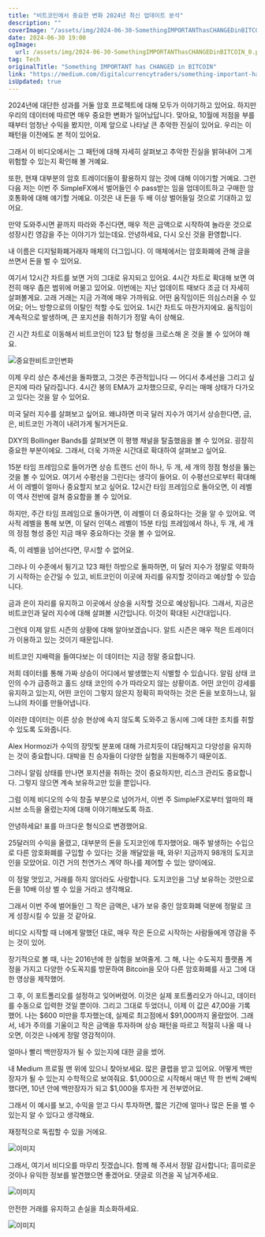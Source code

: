 ```yaml
---
title: "비트코인에서 중요한 변화 2024년 최신 업데이트 분석"
description: ""
coverImage: "/assets/img/2024-06-30-SomethingIMPORTANThasCHANGEDinBITCOIN_0.png"
date: 2024-06-30 19:00
ogImage:
  url: /assets/img/2024-06-30-SomethingIMPORTANThasCHANGEDinBITCOIN_0.png
tag: Tech
originalTitle: "Something IMPORTANT has CHANGED in BITCOIN"
link: "https://medium.com/digitalcurrencytraders/something-important-has-changed-in-bitcoin-2b7f28448a16"
isUpdated: true
---
```


2024년에 대단한 성과를 거둘 암호 프로젝트에 대해 모두가 이야기하고 있어요. 하지만 우리의 데이터에 따르면 매우 중요한 변화가 일어났답니다. 맞아요, 10월에 저점을 부를 때부터 엄청난 수익을 봤지만, 이제 앞으로 나타날 큰 추악한 진실이 있어요. 우리는 이 패턴을 이전에도 본 적이 있어요.

그래서 이 비디오에서는 그 패턴에 대해 자세히 살펴보고 추악한 진실을 밝혀내어 그게 위험할 수 있는지 확인해 볼 거예요.

또한, 현재 대부분의 암호 트레이더들이 활용하지 않는 것에 대해 이야기할 거예요. 그런 다음 저는 이번 주 SimpleFX에서 벌어들인 수 pass받는 임을 업데이트하고 구매한 암호통화에 대해 얘기할 거예요. 이것은 내 돈을 두 배 이상 벌어들일 것으로 기대하고 있어요.

만약 도와주시면 끝까지 따라와 주신다면, 매우 적은 금액으로 시작하여 놀라운 것으로 성장시킨 영감을 주는 이야기가 있는데요. 안녕하세요, 다시 오신 것을 환영합니다.

<div class="content-ad"></div>

내 이름은 디지털화폐거래자 매체의 더그입니다. 이 매체에서는 암호화폐에 관해 글을 쓰면서 돈을 벌 수 있어요.

여기서 12시간 차트를 보면 거의 그대로 유지되고 있어요. 4시간 차트로 확대해 보면 여전히 매우 좁은 범위에 머물고 있어요. 이번에는 지난 업데이트 때보다 조금 더 자세히 살펴볼게요. 고래 거래는 지금 가격에 매우 가까워요. 어떤 움직임이든 의심스러울 수 있어요; 어느 방향으로의 이탈인 척할 수도 있어요. 1시간 차트도 마찬가지에요. 움직임이 계속적으로 발생하며, 큰 포지션을 취하기가 정말 속이 상해요.

긴 시간 차트로 이동해서 비트코인이 123 탑 형성을 크로스해 온 것을 볼 수 있어야 해요.

![중요한비트코인변화](/assets/img/2024-06-30-SomethingIMPORTANThasCHANGEDinBITCOIN_0.png)

<div class="content-ad"></div>

이제 우리 상슨 추세선을 돌파했고, 그것은 주관적입니다 — 어디서 추세선을 그리고 싶은지에 따라 달라집니다. 4시간 봉의 EMA가 교차했으므로, 우리는 매매 상태가 다가오고 있다는 것을 알 수 있어요.

미국 달러 지수를 살펴보고 싶어요. 왜냐하면 미국 달러 지수가 여기서 상승한다면, 금, 은, 비트코인 가격이 내려가게 될거거든요.

DXY의 Bollinger Bands를 살펴보면 이 평행 채널을 탈출했음을 볼 수 있어요. 굉장히 중요한 부분이에요. 그래서, 더욱 가까운 시간대로 확대하여 살펴보고 싶어요.

<div class="content-ad"></div>

15분 타임 프레임으로 들어가면 상승 트렌드 선이 하나, 두 개, 세 개의 정점 형성을 뚫는 것을 볼 수 있어요. 여기서 수평선을 그린다는 생각이 들어요. 이 수평선으로부터 확대해서 이 레벨이 얼마나 중요할지 보고 싶어요. 12시간 타임 프레임으로 돌아오면, 이 레벨이 역사 전반에 걸쳐 중요함을 볼 수 있어요.

하지만, 주간 타임 프레임으로 돌아가면, 이 레벨이 더 중요하다는 것을 알 수 있어요. 역사적 레벨을 통해 보면, 이 달러 인덱스 레벨이 15분 타임 프레임에서 하나, 두 개, 세 개의 정점 형성 중인 지금 매우 중요하다는 것을 볼 수 있어요.

즉, 이 레벨을 넘어선다면, 무시할 수 없어요.

<div class="content-ad"></div>

그러나 이 수준에서 튕기고 123 패턴 하방으로 돌파하면, 미 달러 지수가 정말로 약화하기 시작하는 순간일 수 있고, 비트코인이 이곳에 자리를 유지할 것이라고 예상할 수 있습니다.

금과 은이 자리를 유지하고 이곳에서 상승을 시작할 것으로 예상됩니다. 그래서, 지금은 비트코인과 달러 지수에 대해 살펴볼 시간입니다. 이것이 확대된 시간대입니다.

그런데 이제 알트 시즌의 상황에 대해 알아보겠습니다. 알트 시즌은 매우 적은 트레이더가 이용하고 있는 것이기 때문입니다.

비트코인 지배력을 들여다보는 이 데이터는 지금 정말 중요합니다.

<div class="content-ad"></div>

저희 데이터를 통해 가짜 상승이 어디에서 발생했는지 식별할 수 있습니다. 알림 상태 코인의 수가 급증하고 홀드 상태 코인의 수가 따라오지 않는 상황이죠. 어떤 코인이 강세를 유지하고 있는지, 어떤 코인이 그렇지 않은지 정확히 파악하는 것은 돈을 보호하느냐, 잃느냐의 차이를 만들어냅니다.

이러한 데이터는 이른 상승 현상에 속지 않도록 도와주고 동시에 그에 대한 조치를 취할 수 있도록 도와줍니다.

Alex Hormozi가 수익의 장밋빛 분포에 대해 가르치듯이 대담해지고 다양성을 유지하는 것이 중요합니다. 대박을 친 승자들이 다양한 실험을 지원해주기 때문이죠.

그러니 알림 상태를 만나면 포지션을 취하는 것이 중요하지만, 리스크 관리도 중요합니다. 그렇지 않으면 계속 보유하고만 있을 뿐입니다.

그럼 이제 비디오의 수익 창출 부분으로 넘어가서, 이번 주 SimpleFX로부터 얼마의 패시브 소득을 올렸는지에 대해 이야기해보도록 하죠.

<div class="content-ad"></div>

안녕하세요! 표를 마크다운 형식으로 변경했어요.

25달러의 수익을 올렸고, 대부분의 돈을 도지코인에 투자했어요. 매주 발생하는 수입으로 다른 암호화폐를 구입할 수 있다는 것을 깨달았을 때, 와우! 지금까지 98개의 도지코인을 모았어요. 이건 거의 천연가스 계약 하나를 제어할 수 있는 양이에요.

이 정말 멋있고, 거래를 하지 않더라도 사랑합니다. 도지코인을 그냥 보유하는 것만으로 돈을 10배 이상 벌 수 있을 거라고 생각해요.

그래서 이번 주에 벌어들인 그 작은 금액은, 내가 보유 중인 암호화폐 덕분에 정말로 크게 성장시킬 수 있을 것 같아요.

<div class="content-ad"></div>

비디오 시작할 때 너에게 말했던 대로, 매우 작은 돈으로 시작하는 사람들에게 영감을 주는 것이 있어.

장기적으로 볼 때, 나는 2016년에 한 실험을 보여줄게. 그 해, 나는 수도꼭지 플랫폼 계정을 가지고 다양한 수도꼭지를 방문하여 Bitcoin을 모아 다른 암호화폐를 사고 그에 대한 영상을 제작했어.

그 후, 이 포트폴리오를 설정하고 잊어버렸어. 이것은 실제 포트폴리오가 아니고, 데이터를 수동으로 입력한 것일 뿐이야. 그리고 그대로 두었더니, 이제 이 값은 47,00을 기록했어. 나는 $600 미만을 투자했는데, 실제로 최고점에서 $91,000까지 올랐었어. 그래서, 네가 주의를 기울이고 작은 금액을 투자하며 상승 패턴을 따르고 적절히 나올 때 나오면, 이것은 나에게 정말 영감적이야.

얼마나 빨리 백만장자가 될 수 있는지에 대한 글을 썼어.

<div class="content-ad"></div>

내 Medium 프로필 맨 위에 있으니 찾아보세요. 많은 클랩을 받고 있어요. 어떻게 백만장자가 될 수 있는지 수학적으로 보여줘요. $1,000으로 시작해서 매년 딱 한 번씩 2배씩 했다면, 10년 안에 백만장자가 되고 $1,000을 투자한 게 전부였어요.

그래서 이 예시를 보고, 수익을 얻고 다시 투자하면, 짧은 기간에 얼마나 많은 돈을 벌 수 있는지 알 수 있다고 생각해요.

재정적으로 독립할 수 있을 거에요.

![이미지](/assets/img/2024-06-30-SomethingIMPORTANThasCHANGEDinBITCOIN_4.png)

<div class="content-ad"></div>

그래서, 여기서 비디오를 마무리 짓겠습니다. 함께 해 주셔서 정말 감사합니다; 흥미로운 것이나 유익한 정보를 발견했으면 좋겠어요. 댓글로 의견을 꼭 남겨주세요.

![이미지](/assets/img/2024-06-30-SomethingIMPORTANThasCHANGEDinBITCOIN_5.png)

안전한 거래를 유지하고 손실을 최소화하세요.

<div class="content-ad"></div>

![이미지](/assets/img/2024-06-30-SomethingIMPORTANThasCHANGEDinBITCOIN_6.png)
